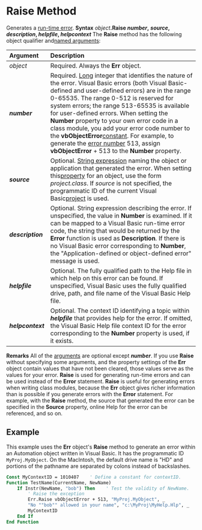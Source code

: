 
# Raise Method



Generates a [run-time error](b8bdf64f-5920-1ae9-16d0-b26d09524a30.md).
 **Syntax**
 _object_**.Raise  _number_,** **_source_, _description_, _helpfile_, _helpcontext_**
The  **Raise** method has the following object qualifier and[named arguments](b8bdf64f-5920-1ae9-16d0-b26d09524a30.md):


|**Argument**|**Description**|
|:-----|:-----|
| _object_|Required. Always the  **Err** object.|
|**_number_**|Required. [Long](b8bdf64f-5920-1ae9-16d0-b26d09524a30.md) integer that identifies the nature of the error. Visual Basic errors (both Visual Basic-defined and user-defined errors) are in the range 0-65535. The range 0-512 is reserved for system errors; the range 513-65535 is available for user-defined errors. When setting the **Number** property to your own error code in a class module, you add your error code number to the **vbObjectError**[constant](b8bdf64f-5920-1ae9-16d0-b26d09524a30.md). For example, to generate the [error number](b8bdf64f-5920-1ae9-16d0-b26d09524a30.md) 513, assign **vbObjectError** + 513 to the **Number** property.|
|**_source_**|Optional. [String expression](b8bdf64f-5920-1ae9-16d0-b26d09524a30.md) naming the object or application that generated the error. When setting this[property](b8bdf64f-5920-1ae9-16d0-b26d09524a30.md) for an object, use the form _project.class_. If _source_ is not specified, the programmatic ID of the current Visual Basic[project](b8bdf64f-5920-1ae9-16d0-b26d09524a30.md) is used.|
|**_description_**|Optional. String expression describing the error. If unspecified, the value in  **Number** is examined. If it can be mapped to a Visual Basic run-time error code, the string that would be returned by the **Error** function is used as **Description**_._ If there is no Visual Basic error corresponding to **Number**, the "Application-defined or object-defined error" message is used.|
|**_helpfile_**|Optional. The fully qualified path to the Help file in which help on this error can be found. If unspecified, Visual Basic uses the fully qualified drive, path, and file name of the Visual Basic Help file.|
|**_helpcontext_**|Optional. The context ID identifying a topic within  **_helpfile_** that provides help for the error. If omitted, the Visual Basic Help file context ID for the error corresponding to the **Number** property is used, if it exists.|
 **Remarks**
All of the [arguments](b8bdf64f-5920-1ae9-16d0-b26d09524a30.md) are optional except **_number_**. If you use **Raise** without specifying some arguments, and the property settings of the **Err** object contain values that have not been cleared, those values serve as the values for your error.
 **Raise** is used for generating run-time errors and can be used instead of the **Error** statement. **Raise** is useful for generating errors when writing class modules, because the **Err** object gives richer information than is possible if you generate errors with the **Error** statement. For example, with the **Raise** method, the source that generated the error can be specified in the **Source** property, online Help for the error can be referenced, and so on.

## Example

This example uses the  **Err** object's **Raise** method to generate an error within an Automation object written in Visual Basic. It has the programmatic ID `MyProj.MyObject`. On the MacIntosh, the default drive name is "HD" and portions of the pathname are separated by colons instead of backslashes.


```vb
Const MyContextID = 1010407    ' Define a constant for contextID.
Function TestName(CurrentName, NewName)
    If Instr(NewName, "bob") Then    ' Test the validity of NewName.
        ' Raise the exception
        Err.Raise vbObjectError + 513, "MyProj.MyObject", _
        "No ""bob"" allowed in your name", "c:\MyProj\MyHelp.Hlp", _
        MyContextID
    End If
End Function
```

